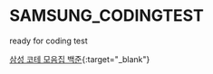# SAMSUNG_CODINGTEST
ready for coding test


[삼성 코테 모음집 백준](https://www.acmicpc.net/workbook/view/1152){:target="_blank"}
